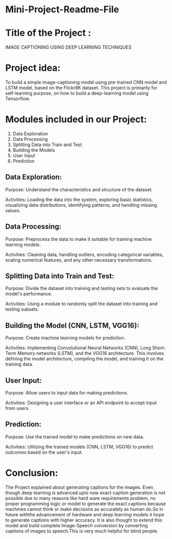 # Mini-Project-Readme-File

# Title of the Project : 
IMAGE CAPTIONING USING DEEP LEARNING TECHNIQUES

# Project idea:
 To build a simple image-captioning model using pre-trained CNN model and LSTM model, based on the Flickr8K dataset. This project is primarily for self-learning purpose, on how to build a deep-learning model using Tensorflow.

# Modules included in our Project:
1. Data Exploration
2. Data Processing
3. Splitting Data into Train and Test
4. Building the Models
5. User Input
6. Prediction

## Data Exploration:
Purpose: Understand the characteristics and structure of the dataset.

Activities: Loading the data into the system, exploring basic statistics, visualizing data distributions, identifying patterns, and handling missing values.

## Data Processing:
Purpose: Preprocess the data to make it suitable for training machine learning models.

Activities: Cleaning data, handling outliers, encoding categorical variables, scaling numerical features, and any other necessary transformations.

## Splitting Data into Train and Test:
Purpose: Divide the dataset into training and testing sets to evaluate the model's performance.

Activities: Using a module to randomly split the dataset into training and testing subsets.

## Building the Model (CNN, LSTM, VGG16):
Purpose: Create machine learning models for prediction.

Activities: Implementing Convolutional Neural Networks (CNN), Long Short-Term Memory networks (LSTM), and the VGG16 architecture. This involves defining the model architecture, compiling the model, and training it on the training data.

## User Input:
Purpose: Allow users to input data for making predictions.

Activities: Designing a user interface or an API endpoint to accept input from users.

## Prediction:
Purpose: Use the trained model to make predictions on new data.

Activities: Utilizing the trained models (CNN, LSTM, VGG16) to predict outcomes based on the user's input.

# Conclusion:
The Project explained about generating captions for the images. Even though deep learning is advanced upto now exact caption generation is not possible due to many reasons like hard ware requirements problem, no proper programming logic or model to generate the exact captions because machines cannot think or make decisions as accurately as human do.So in future withthe advancement of hardware and deep learning models it hope to generate captions with higher accuracy. It is also thought to extend this model and build complete Image-Speech conversion by converting captions of images to speech.This is very much helpful for blind people.

